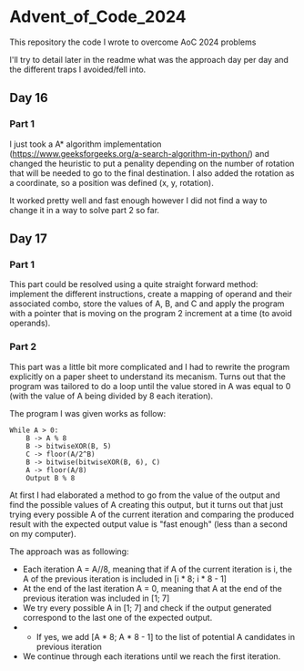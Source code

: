 # Advent_of_Code_2024
This repository the code I wrote to overcome AoC 2024 problems

I'll try to detail later in the readme what was the approach day per day and the different traps I avoided/fell into.

## Day 16

### Part 1

I just took a A* algorithm implementation (https://www.geeksforgeeks.org/a-search-algorithm-in-python/) and changed the heuristic to put a penality depending on the number of rotation that will be needed to go to the final destination. I also added the rotation as a coordinate, so a position was defined (x, y, rotation).

It worked pretty well and fast enough however I did not find a way to change it in a way to solve part 2 so far. 


## Day 17

### Part 1

This part could be resolved using a quite straight forward method: implement the different instructions, create a mapping of operand and their associated combo, store the values of A, B, and C and apply the program with a pointer that is moving on the program 2 increment at a time (to avoid operands).

### Part 2

This part was a little bit more complicated and I had to rewrite the program explicitly on a paper sheet to understand its mecanism. Turns out that the program was tailored to do a loop until the value stored in A was equal to 0 (with the value of A being divided by 8 each iteration). 

The program I was given works as follow:

```
While A > 0:
    B -> A % 8
    B -> bitwiseXOR(B, 5)
    C -> floor(A/2^B)
    B -> bitwise(bitwiseXOR(B, 6), C)
    A -> floor(A/8)
    Output B % 8

``` 

At first I had elaborated a method to go from the value of the output and find the possible values of A creating this output, but it turns out that just trying every possible A of the current iteration and comparing the produced result with the expected output value is "fast enough" (less than a second on my computer).

The approach was as following:

* Each iteration A = A//8, meaning that if A of the current iteration is i, the A of the previous iteration is included in [i * 8; i * 8 - 1]
* At the end of the last iteration A = 0, meaning that A at the end of the previous iteration was included in [1; 7]
* We try every possible A in [1; 7] and check if the output generated correspond to the last one of the expected output. 
* * If yes, we add [A * 8; A * 8 - 1] to the list of potential A candidates in previous iteration
* We continue through each iterations until we reach the first iteration.
